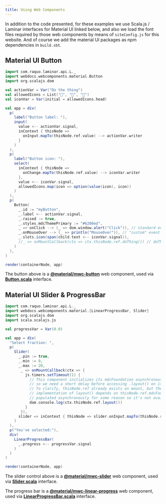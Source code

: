 ```yaml
---
title: Using Web Components
---
```


In addition to the code presented, for these examples we use Scala.js / Laminar interfaces for Material UI linked below, and also we load the font files required by those web components by means of `siteConfig.js` for this website. And of course we add the material UI packages as npm dependencies in `build.sbt`.

<h2>Material UI Button</h2>

<div class = "mdoc-example">

```scala mdoc:js
import com.raquo.laminar.api.L._
import webdocs.webcomponents.material.Button
import org.scalajs.dom

val actionVar = Var("Do the thing")
val allowedIcons = List("🎉", "🚀", "🍉")
val iconVar = Var(initial = allowedIcons.head)

val app = div(
  p(
    label("Button label: "),
    input(
      value <-- actionVar.signal,
      inContext { thisNode =>
        onInput.mapTo(thisNode.ref.value) --> actionVar.writer
      }
    )
  ),
  p(
    label("Button icon: "),
    select(
      inContext { thisNode =>
        onChange.mapTo(thisNode.ref.value) --> iconVar.writer
      },
      value <-- iconVar.signal,
      allowedIcons.map(icon => option(value(icon), icon))
    )
  ),
  p(
    Button(
      _.id := "myButton",
      _.label <-- actionVar.signal,
      _.raised := true,
      _.styles.mdcThemePrimary := "#6200ed",
      _ => onClick --> (_ => dom.window.alert("Click")), // standard event
      _.onMouseOver --> (_ => println("MouseOver")), // "custom" event
      _.slots.icon(span(child.text <-- iconVar.signal)),
      //_ => onMountCallback(ctx => ctx.thisNode.ref.doThing()) // doThing is not implemented, just for reference
    )
  ),
)

render(containerNode, app)
```

The button above is a **[@material/mwc-button]("https://github.com/material-components/material-components-web-components/tree/master/packages/button")** web component, used via **[Button.scala](https://github.com/raquo/Laminar/blob/master/websiteJS/src/main/scala/webdocs/webcomponents/material/Button.scala)** interface.

</div>


<div class = "mdoc-example">

<h2>Material UI Slider & ProgressBar</h2>

```scala mdoc:js
import com.raquo.laminar.api.L._
import webdocs.webcomponents.material.{LinearProgressBar, Slider}
import org.scalajs.dom
import scala.scalajs.js

val progressVar = Var(0.0)

val app = div(
  "Select fraction: ",
  p(
    Slider(
      _.pin := true,
      _.min := 0,
      _.max := 20,
       _ => onMountCallback(ctx => {
         js.timers.setTimeout(1) {
           // This component initializes its mdcFoundation asynchronously,
           // so we need a short delay before accessing .layout() on it.
           // To clarify, thisNode.ref already exists on mount, but the web component's
           // implementation of layout() depends on thisNode.ref.mdcFoundation, which is
           // populated asynchronously for some reason so it's not available on mount.
           dom.console.log(ctx.thisNode.ref.layout())
         }
       }),
      slider => inContext { thisNode => slider.onInput.mapTo(thisNode.ref.value / 20) --> progressVar }
    )
  ),
  p("You've selected:"),
  div(
    LinearProgressBar(
      _.progress <-- progressVar.signal
    )
  )
)

render(containerNode, app)
```

The slider control above is a **[@material/mwc-slider]("https://github.com/material-components/material-components-web-components/tree/master/packages/slider")** web component, used via **[Slider.scala](https://github.com/raquo/Laminar/blob/master/websiteJS/src/main/scala/webdocs/webcomponents/material/Slider.scala)** interface.

The progress bar is a **[@material/mwc-linear-progress]("https://github.com/material-components/material-components-web-components/tree/master/packages/linear-progress")** web component, used via **[LinearProgressBar.scala](https://github.com/raquo/Laminar/blob/master/websiteJS/src/main/scala/webdocs/webcomponents/material/Slider.scala)** interface.

</div>
